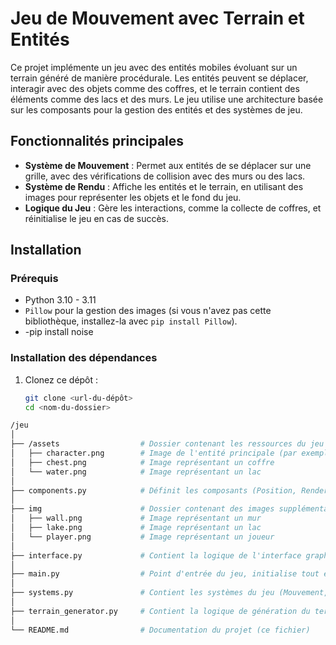# Jeu de Mouvement avec Terrain et Entités

Ce projet implémente un jeu avec des entités mobiles évoluant sur un terrain généré de manière procédurale. Les entités peuvent se déplacer, interagir avec des objets comme des coffres, et le terrain contient des éléments comme des lacs et des murs. Le jeu utilise une architecture basée sur les composants pour la gestion des entités et des systèmes de jeu.

## Fonctionnalités principales

- **Système de Mouvement** : Permet aux entités de se déplacer sur une grille, avec des vérifications de collision avec des murs ou des lacs.
- **Système de Rendu** : Affiche les entités et le terrain, en utilisant des images pour représenter les objets et le fond du jeu.
- **Logique du Jeu** : Gère les interactions, comme la collecte de coffres, et réinitialise le jeu en cas de succès.

## Installation

### Prérequis

- Python 3.10 - 3.11
- `Pillow` pour la gestion des images (si vous n'avez pas cette bibliothèque, installez-la avec `pip install Pillow`).
- -pip install noise

### Installation des dépendances

1. Clonez ce dépôt :

   ```bash
   git clone <url-du-dépôt>
   cd <nom-du-dossier>

```bash
/jeu
│
├── /assets                  # Dossier contenant les ressources du jeu (images, sons, etc.)
│   ├── character.png        # Image de l'entité principale (par exemple, un joueur)
│   ├── chest.png            # Image représentant un coffre
│   └── water.png            # Image représentant un lac
│
├── components.py            # Définit les composants (Position, Render, Collidable, Terrain)
│
├── img                      # Dossier contenant des images supplémentaires pour les entités
│   ├── wall.png             # Image représentant un mur
│   ├── lake.png             # Image représentant un lac
│   └── player.png           # Image représentant un joueur
│
├── interface.py             # Contient la logique de l'interface graphique (création des fenêtres et des interactions)
│
├── main.py                  # Point d'entrée du jeu, initialise tout et démarre l'interface
│
├── systems.py               # Contient les systèmes du jeu (Mouvement, Rendu, Logique, Génération de Terrain)
│
├── terrain_generator.py     # Contient la logique de génération du terrain procédural
│
└── README.md                # Documentation du projet (ce fichier)


